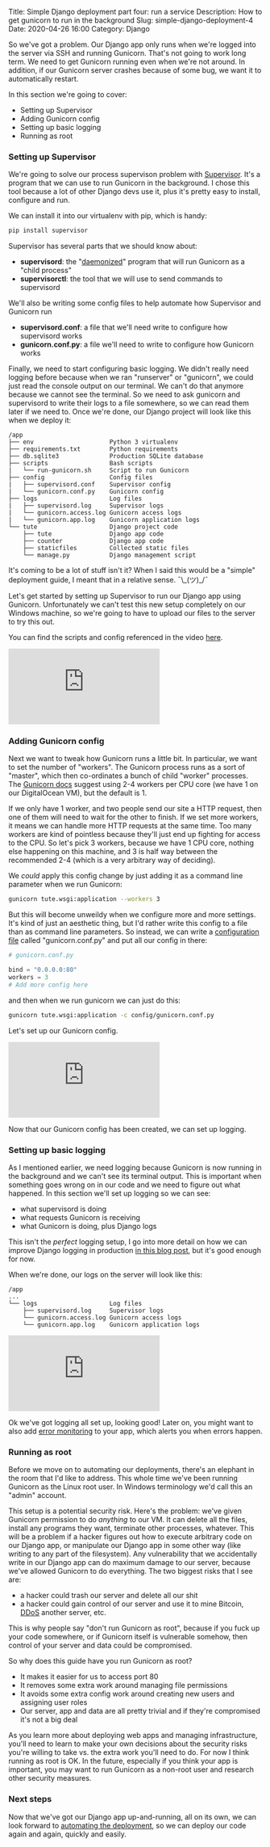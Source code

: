 Title: Simple Django deployment part four: run a service
Description: How to get gunicorn to run in the background
Slug: simple-django-deployment-4
Date: 2020-04-26 16:00
Category: Django

So we've got a problem. Our Django app only runs when we're logged into the server via SSH and running Gunicorn.
That's not going to work long term. We need to get Gunicorn running even when we're not around.
In addition, if our Gunicorn server crashes because of some bug, we want it to automatically restart.

In this section we're going to cover:

- Setting up Supervisor
- Adding Gunicorn config
- Setting up basic logging
- Running as root

### Setting up Supervisor

We're going to solve our process supervison problem with [Supervisor](http://supervisord.org/). It's a program
that we can use to run Gunicorn in the background. I chose this tool because a lot of other Django devs use it,
plus it's pretty easy to install, configure and run.

We can install it into our virtualenv with pip, which is handy:

```bash
pip install supervisor
```

Supervisor has several parts that we should know about:

- **supervisord**: the "[daemonized](<https://en.wikipedia.org/wiki/Daemon_(computing)>)" program that will run Gunicorn as a "child process"
- **supervisorctl**: the tool that we will use to send commands to supervisord

We'll also be writing some config files to help automate how Supervisor and Gunicorn run

- **supervisord.conf**: a file that we'll need write to configure how supervisord works
- **gunicorn.conf.py**: a file we'll need to write to configure how Gunicorn works

Finally, we need to start configuring basic logging. We didn't really need logging before because when we ran "runserver" or "gunicorn",
we could just read the console output on our terminal. We can't do that anymore because we cannot see the terminal. So we need to ask
gunicorn and supervisord to write their logs to a file somewhere, so we can read them later if we need to. Once we're done, our Django project will look like this when we deploy it:

```text
/app
├── env                     Python 3 virtualenv
├── requirements.txt        Python requirements
├── db.sqlite3              Production SQLite database
├── scripts                 Bash scripts
|   └── run-gunicorn.sh     Script to run Gunicorn
├── config                  Config files
|   ├── supervisord.conf    Supervisor config
|   └── gunicorn.conf.py    Gunicorn config
├── logs                    Log files
|   ├── supervisord.log     Supervisor logs
|   └── gunicorn.access.log Gunicorn access logs
|   └── gunicorn.app.log    Gunicorn application logs
└── tute                    Django project code
    ├── tute                Django app code
    ├── counter             Django app code
    ├── staticfiles         Collected static files
    └── manage.py           Django management script
```

It's coming to be a lot of stuff isn't it? When I said this would be a "simple" deployment guide, I meant that in a relative sense. ¯\\\_(ツ)\_/¯

Let's get started by setting up Supervisor to run our Django app using Gunicorn. Unfortunately we can't test this new setup completely on our Windows machine, so we're going to have to upload our files to the server to try this out.

You can find the scripts and config referenced in the video [here](https://github.com/MattSegal/django-deploy).

<div class="yt-embed">
    <iframe 
        src="https://www.youtube.com/embed/ny2L15dOf4Q" 
        frameborder="0" 
        allow="accelerometer; autoplay; encrypted-media; gyroscope; picture-in-picture" 
        allowfullscreen
    >
    </iframe>
</div>

### Adding Gunicorn config

Next we want to tweak how Gunicorn runs a little bit. In particular, we want to set the number of "workers". The Gunicorn process runs as a sort of "master", which then co-ordinates a bunch of child "worker" processes. The [Gunicorn docs](https://docs.gunicorn.org/en/stable/settings.html#workers) suggest using 2-4 workers per CPU core (we have 1 on our DigitalOcean VM), but the default is 1.

If we only have 1 worker, and two people send our site a HTTP request, then one of them will need to wait for the other to finish. If we set more workers, it means we can handle more HTTP requests at the same time. Too many workers are kind of pointless because they'll just end up fighting for access to the CPU. So let's pick 3 workers, because we have 1 CPU core, nothing else happening on this machine, and 3 is half way between the recommended 2-4 (which is a very arbitrary way of deciding).

We _could_ apply this config change by just adding it as a command line parameter when we run Gunicorn:

```bash
gunicorn tute.wsgi:application --workers 3
```

But this will become unweildy when we configure more and more settings. It's kind of just an aesthetic thing, but I'd rather write this config to a file than as command line parameters. So instead, we can write a [configuration file](https://docs.gunicorn.org/en/stable/configure.html#configuration-file) called "gunicorn.conf.py" and put all our config in there:

```python
# gunicorn.conf.py

bind = "0.0.0.0:80"
workers = 3
# Add more config here
```

and then when we run gunicorn we can just do this:

```bash
gunicorn tute.wsgi:application -c config/gunicorn.conf.py
```

Let's set up our Gunicorn config.

<div class="yt-embed">
    <iframe 
        src="https://www.youtube.com/embed/KsCJw3skJdQ" 
        frameborder="0" 
        allow="accelerometer; autoplay; encrypted-media; gyroscope; picture-in-picture" 
        allowfullscreen
    >
    </iframe>
</div>

Now that our Gunicorn config has been created, we can set up logging.

### Setting up basic logging

As I mentioned earlier, we need logging because Gunicorn is now running in the background and we can't see its terminal output.
This is important when something goes wrong on in our code and we need to figure out what happened. In this section we'll set up logging so we can see:

- what supervisord is doing
- what requests Gunicorn is receiving
- what Gunicorn is doing, plus Django logs

This isn't the _perfect_ logging setup, I go into more detail on how we can improve Django logging in production [in this blog post](https://mattsegal.dev/file-logging-django.html), but it's good enough for now.

When we're done, our logs on the server will look like this:

```text
/app
...
└── logs                    Log files
    ├── supervisord.log     Supervisor logs
    └── gunicorn.access.log Gunicorn access logs
    └── gunicorn.app.log    Gunicorn application logs
```

<div class="yt-embed">
    <iframe 
        src="https://www.youtube.com/embed/ubR--JB5iQM" 
        frameborder="0" 
        allow="accelerometer; autoplay; encrypted-media; gyroscope; picture-in-picture" 
        allowfullscreen
    >
    </iframe>
</div>

Ok we've got logging all set up, looking good! Later on, you might want to also add [error monitoring](https://mattsegal.dev/sentry-for-django-error-monitoring.html) to your app, which alerts you when errors happen.

### Running as root

Before we move on to automating our deployments, there's an elephant in the room that I'd like to address.
This whole time we've been running Gunicorn as the Linux root user.
In Windows terminology we'd call this an "admin" account.

This setup is a potential security risk. Here's the problem: we've given Gunicorn permission
to do _anything_ to our VM. It can delete all the files, install any programs they want, terminate other processes, whatever.
This will be a problem if a hacker figures out how to execute arbitrary code on our Django app, or manipulate our Django app in some other way (like writing to any part of the filesystem).
Any vulnerability that we accidentally write in our Django app can do maximum damage to our server,
because we've allowed Gunicorn to do everything. The two biggest risks that I see are:

- a hacker could trash our server and delete all our shit
- a hacker could gain control of our server and use it to mine Bitcoin, [DDoS](https://www.cloudflare.com/en-au/learning/ddos/what-is-a-ddos-attack/) another server, etc.

This is why people say "don't run Gunicorn as root", because if you fuck up your code somewhere, or if Gunicorn itself
is vulnerable somehow, then control of your server and data could be compromised.

So why does this guide have you run Gunicorn as root?

- It makes it easier for us to access port 80
- It removes some extra work around managing file permissions
- It avoids some extra config work around creating new users and assigning user roles
- Our server, app and data are all pretty trivial and if they're compromised it's not a big deal

As you learn more about deploying web apps and managing infrastructure, you'll need to learn to make your own decisions about
the security risks you're willing to take vs. the extra work you'll need to do. For now I think running as root is OK.
In the future, especially if you think your app is important, you may want to run Gunicorn as a non-root user and research
other security measures.

### Next steps

Now that we've got our Django app up-and-running, all on its own, we can look forward to [automating the deployment]({filename}/simple-django-deployment-5.md), so we can deploy our code again and again, quickly and easily.
